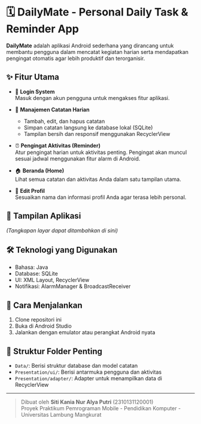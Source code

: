 # 🗓️ DailyMate - Personal Daily Task & Reminder App

**DailyMate** adalah aplikasi Android sederhana yang dirancang untuk membantu pengguna dalam mencatat kegiatan harian serta mendapatkan pengingat otomatis agar lebih produktif dan terorganisir.

## ✨ Fitur Utama

- 🔐 **Login System**  
  Masuk dengan akun pengguna untuk mengakses fitur aplikasi.

- 📒 **Manajemen Catatan Harian**  
  - Tambah, edit, dan hapus catatan
  - Simpan catatan langsung ke database lokal (SQLite)
  - Tampilan bersih dan responsif menggunakan RecyclerView

- ⏰ **Pengingat Aktivitas (Reminder)**  
  Atur pengingat harian untuk aktivitas penting. Pengingat akan muncul sesuai jadwal menggunakan fitur alarm di Android.

- 🏠 **Beranda (Home)**  
  Lihat semua catatan dan aktivitas Anda dalam satu tampilan utama.

- 👤 **Edit Profil**  
  Sesuaikan nama dan informasi profil Anda agar terasa lebih personal.

## 📱 Tampilan Aplikasi
*(Tangkapan layar dapat ditambahkan di sini)*

## 🛠️ Teknologi yang Digunakan

- Bahasa: Java
- Database: SQLite
- UI: XML Layout, RecyclerView
- Notifikasi: AlarmManager & BroadcastReceiver

## 🚀 Cara Menjalankan

1. Clone repositori ini
2. Buka di Android Studio
3. Jalankan dengan emulator atau perangkat Android nyata

## 📂 Struktur Folder Penting

- `Data/`: Berisi struktur database dan model catatan
- `Presentation/ui/`: Berisi antarmuka pengguna dan aktivitas
- `Presentation/adapter/`: Adapter untuk menampilkan data di RecyclerView

---

> Dibuat oleh **Siti Kania Nur Alya Putri** (2310131120001)  
> Proyek Praktikum Pemrograman Mobile - Pendidikan Komputer - Universitas Lambung Mangkurat

